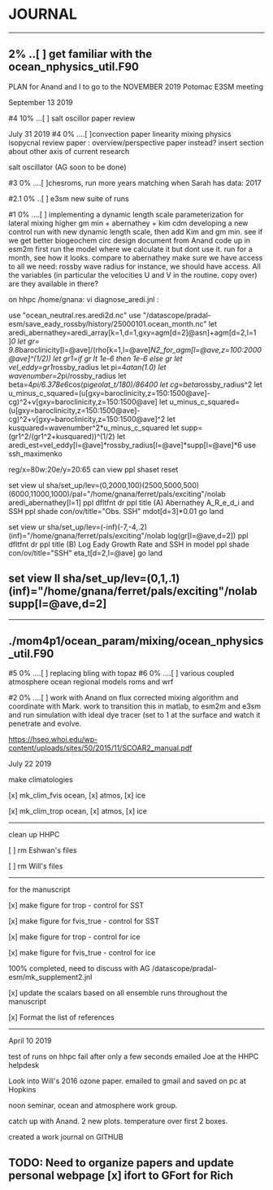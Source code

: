 # JOURNAL
-------------------
2% ..[ ] get familiar with the ocean_nphysics_util.F90
------------------

PLAN for Anand and I to go to the NOVEMBER 2019 Potomac E3SM meeting

September 13 2019

#4 10% ...[ ] salt oscillor paper review

July 31 2019
#4 0% ....[ ]convection paper linearity mixing physics
isopycnal review paper : overview/perspective paper instead? insert section about other axis of current research

salt oscillator (AG soon to be done)

#3 0% ....[ ]chesroms, run more years matching when Sarah has data: 2017

#2.1 0% ..[ ] e3sm new suite of runs

#1 0% ....[ ] implementing a dynamic length scale parameterization for lateral mixing
higher gm min + abernathey + kim cdm
developing a new control run with new dynamic length scale, then add Kim and gm min. see if we get better biogeochem circ
design document from Anand 
code up in esm2m 
first run the model where we calculate it but dont use it. run for a month, see how it looks. compare to abernathey
make sure we have access to all we need: rossby wave radius for instance, we should have access. All the variables (in particular the velocities U and V in the routine. copy over) are they available in there?


on hhpc /home/gnana: vi diagnose_aredi.jnl :

use "ocean_neutral.res.aredi2d.nc"
use "/datascope/pradal-esm/save_eady_rossby/history/25000101.ocean_month.nc"
let aredi_abernathey=aredi_array[k=1,d=1,gxy=agm[d=2]@asn]+agm[d=2,l=1 ]*0
let gr= 9.8*baroclinicity[l=@ave]/(rho[k=1,l=@ave]*N2_for_agm[l=@ave,z=100:2000@ave]^(1/2))
let gr1=if gr lt 1e-6 then 1e-6  else gr
let vel_eddy=gr1*rossby_radius
let pi=4*atan(1.0)
let wavenumber=2*pi/rossby_radius
let beta=4*pi/6.378e6*cos(pi*geolat_t/180)/86400
let cg=beta*rossby_radius^2
let u_minus_c_squared=(u[gxy=baroclinicity,z=150:1500@ave]-cg)^2+v[gxy=baroclinicity,z=150:1500@ave]
let u_minus_c_squared=(u[gxy=baroclinicity,z=150:1500@ave]-cg)^2+v[gxy=baroclinicity,z=150:1500@ave]^2
let kusquared=wavenumber^2*u_minus_c_squared
let supp=(gr1^2/(gr1^2+kusquared))^(1/2)
let aredi_est=vel_eddy[l=@ave]*rossby_radius[l=@ave]*supp[l=@ave]*6
use ssh_maximenko

reg/x=80w:20e/y=20:65
can view
ppl shaset reset

set view ul
sha/set_up/lev=(0,2000,100)(2500,5000,500)(6000,11000,1000)/pal="/home/gnana/ferret/pals/exciting"/nolab aredi_abernathey[l=1]
ppl dfltfnt dr
ppl title (A) Abernathey A_R_e_d_i and SSH
ppl shade
con/ov/title="Obs. SSH" mdot[d=3]*0.01
go land

set view ur
sha/set_up/lev=(-inf)(-7,-4,.2)(inf)="/home/gnana/ferret/pals/exciting"/nolab log(gr[l=@ave,d=2])
ppl dfltfnt dr
ppl title (B) Log Eady Growth Rate and SSH in model
ppl shade
con/ov/title="SSH"  eta_t[d=2,l=@ave]
go land

set view ll
sha/set_up/lev=(0,1,.1)(inf)="/home/gnana/ferret/pals/exciting"/nolab supp[l=@ave,d=2]
-----------------------
-----------------------
./mom4p1/ocean_param/mixing/ocean_nphysics_util.F90
-----------------------

#5 0% ....[ ] replacing bling with topaz
#6 0% ....[ ] various coupled atmosphere ocean regional models roms and wrf

#2 0% ....[ ] work with Anand on flux corrected mixing algorithm and coordinate with Mark. work to transition this in matlab, to esm2m and e3sm and run simulation with ideal dye tracer (set to 1 at the surface and watch it penetrate and evolve.


https://hseo.whoi.edu/wp-content/uploads/sites/50/2015/11/SCOAR2_manual.pdf



July 22 2019

make climatologies

[x] mk_clim_fvis ocean, [x] atmos, [x] ice

[x] mk_clim_trop ocean, [x] atmos, [x] ice

----- 

clean up HHPC

[ ] rm Eshwan's files

[ ] rm Will's files


------

for the manuscript

[x] make figure for trop  -  control for SST 

[x] make figure for fvis_true - control for SST

[x] make figure for trop - control for ice

[x] make figure for fvis_true - control for ice

100% completed, need to discuss with AG /datascope/pradal-esm/mk_supplement2.jnl

[x] update the scalars based on all ensemble runs throughout the manuscript
    
[x] Format the list of references


--------------------
April 10 2019

test of runs on hhpc fail after only a few seconds
emailed Joe at the HHPC helpdesk

Look into Will's 2016 ozone paper. emailed to gmail and saved on pc at Hopkins

noon seminar, ocean and atmosphere work group.

catch up with Anand. 2 new plots. temperature over first 2 boxes.

created a work journal on GITHUB

TODO: Need to organize papers and update personal webpage
[x] ifort to GFort for Rich
-----------------


